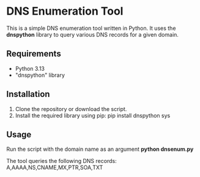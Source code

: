 # DNS Enumeration Tool

This is a simple DNS enumeration tool written in Python. It uses the **dnspython** library to query various DNS records for a given domain.

## Requirements

- Python 3.13
- "dnspython" library

## Installation

1. Clone the repository or download the script.
2. Install the required library using pip:
         pip install dnspython sys

## Usage

Run the script with the domain name as an argument
   **python dnsenum.py <domainname>**

The tool queries the following DNS records:
      A,AAAA,NS,CNAME,MX,PTR,SOA,TXT
